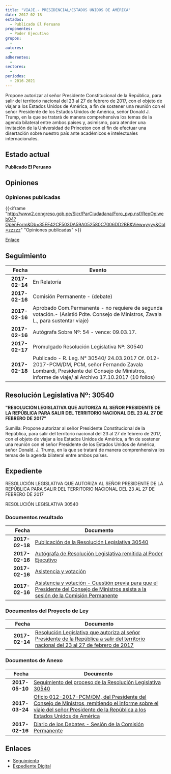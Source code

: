 ```yaml
---
title: "VIAJE.- PRESIDENCIAL/ESTADOS UNIDOS DE AMÉRICA"
date: 2017-02-18
estados: 
  - Publicado El Peruano
proponentes: 
  - Poder Ejecutivo
grupos: 
  - 
autores: 
  - 
adherentes: 
  - 
sectores: 
  - 
periodos: 
  - 2016-2021
---
```


Propone autorizar al señor Presidente Constitucional de la República, para salir del territorio nacional del 23 al 27 de febrero de 2017, con el objeto de viajar a los Estados Unidos de América, a fin de sostener una reunión con el señor Presidente de los Estados Unidos de América, señor Donald J. Trump, en la que se tratará de manera comprehensiva los temas de la agenda bilateral entre ambos paises y, asimismo, para atender una invitación de la Universidad de Princeton con el fin de efectuar una disertación sobre nuestro país ante académicos e intelectuales internacionales.


## Estado actual

**Publicado El Peruano**

## Opiniones

### Opiniones publicadas

{{<iframe "http://www2.congreso.gob.pe/Sicr/ParCiudadana/Foro_pvp.nsf/RepOpiweb04?OpenForm&Db=35EE42CF503DA59A052580C7006DD2BB&View=yyyy&Col=zzzzz" "Opiniones publicadas" >}}

[Enlace](http://www2.congreso.gob.pe/Sicr/ParCiudadana/Foro_pvp.nsf/RepOpiweb04?OpenForm&Db=35EE42CF503DA59A052580C7006DD2BB&View=yyyy&Col=zzzzz)

## Seguimiento

| Fecha | Evento |
|------:|--------|
| **2017-02-14** | En Relatoría|
| **2017-02-16** | Comisión Permanente - (debate)|
| **2017-02-16** | Aprobado Com.Permanente - no requiere de segunda votación.- (Asistió Pdte. Consejo de Ministros, Zavala L., para sustentar viaje)|
| **2017-02-16** | Autógrafa Sobre Nº: 54 - vence: 09.03.17.|
| **2017-02-17** | Promulgado Resolución Legislativa Nº: 30540|
| **2017-02-18** | Publicado - R. Leg. N° 30540/ 24.03.2017 Of. 012-2017-PCM/DM, PCM, señor Fernando Zavala Lombardi, Presidente del Consejo de Ministros, informe de viaje/ al Archivo 17.10.2017 (10 folios)|

## Resolución Legislativa Nº: 30540

**"RESOLUCIÓN LEGISLATIVA QUE AUTORIZA AL SEÑOR PRESIDENTE DE LA REPÚBLICA PARA SALIR DEL TERRITORIO NACIONAL DEL 23 AL 27 DE FEBRERO DE 2017"**

Sumilla: Propone autorizar al señor Presidente Constitucional de la República, para salir del territorio nacional del 23 al 27 de febrero de 2017, con el objeto de viajar a los Estados Unidos de América, a fin de sostener una reunión con el señor Presidente de los Estados Unidos de América, señor Donald. J. Trump, en la que se tratará de manera comprenhensiva los temas de la agenda bilateral entre ambos países.


## Expediente

RESOLUCIÓN LEGISLATIVA QUE AUTORIZA AL SEÑOR PRESIDENTE DE LA REPÚBLICA PARA SALIR DEL TERRITORIO NACIONAL DEL 23 AL 27 DE FEBRERO DE 2017

RESOLUCIÓN LEGISLATIVA 30540


### Documentos resultado

| Fecha | Documento |
|------:|--------|
| **2017-02-18** | [Publicación de la Resolución Legislativa 30540](http://www.leyes.congreso.gob.pe/Documentos/2016_2021/ADLP/Normas_Legales/30540-RLG.pdf) |
| **2017-02-16** | [Autógrafa de Resolución Legislativa remitida al Poder Ejecutivo](http://www.leyes.congreso.gob.pe/Documentos/2016_2021/Autografas/Resolucion_Legislativa_del_Congreso/AU0096220170216.pdf) |
| **2017-02-16** | [Asistencia y votación](http://www.leyes.congreso.gob.pe/Documentos/2016_2021/Asistencia_y_Votacion/Proyectos_de_Ley/AVCP0096220170216.pdf) |
| **2017-02-16** | [Asistencia y votación - Cuestión previa para que el Presidente del Consejo de Ministros asista a la sesión de la Comisión Permanente](http://www.leyes.congreso.gob.pe/Documentos/2016_2021/Asistencia_y_Votacion/Proyectos_de_Ley/AVCP0096220170216..pdf) |

### Documentos del Proyecto de Ley

| Fecha | Documento |
|------:|--------|
| **2017-02-14** | [Resolución Legislativa que autoriza al señor Presidente de la República a salir del territorio nacional del 23 al 27 de febrero de 2017](http://www.leyes.congreso.gob.pe/Documentos/2016_2021/Proyectos_de_Ley_y_de_Resoluciones_Legislativas/PL0095520170214.pdf) |

### Documentos de Anexo

| Fecha | Documento |
|------:|--------|
| **2017-05-10** | [Seguimiento del proceso de la Resolución Legislativa 30540](http://www.leyes.congreso.gob.pe/Documentos/2016_2021/Seguimiento_de_Proyectos_de_Ley/00962PL20170510.pdf) |
| **2017-03-24** | [Oficio 012-2017-PCM/DM, del Presidente del Consejo de Ministros, remitiendo el informe sobre el viaje del señor Presidente de la República a los Estados Unidos de América](http://www.leyes.congreso.gob.pe/Documentos/2016_2021/Oficios/Poder_Ejecutivo/OFICIO-012-2017-PCM-DM..pdf) |
| **2017-02-16** | [Diario de los Debates - Sesión de la Comisión Permanente](http://www2.congreso.gob.pe/Sicr/DiarioDebates/Publicad.nsf/SesionesPleno/05256D6E0073DFE9052580C90070FF4F/$FILE/PER-2016-9.pdf) |

## Enlaces 

- [Seguimiento](http://www2.congreso.gob.pe/Sicr/TraDocEstProc/CLProLey2016.nsf/f7fff46988ca05b1052578e100829cc7/1a2e225e29d58652052580c7006da54c?OpenDocument)
- [Expediente Digital](http://www2.congreso.gob.pehttp://www2.congreso.gob.pe/Sicr/TraDocEstProc/CLProLey2016.nsf/f7fff46988ca05b1052578e100829cc7/1a2e225e29d58652052580c7006da54c?OpenDocument&Click=05257FB7005EB655.eb71d0cf91d8294e05256cdf006b5706/$Body/0.1C6C)
